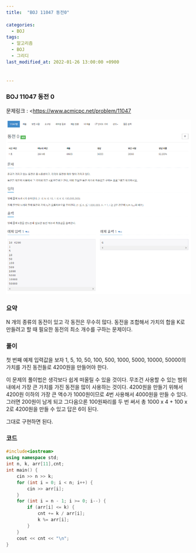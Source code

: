 ```yaml
---
title:  "BOJ 11047 동전0"

categories:
  - BOJ
tags:
  - 알고리즘
  - BOJ
  - 그리디
last_modified_at: 2022-01-26 13:00:00 +0900


---
```


### BOJ 11047 동전 0

문제링크 : <https://www.acmicpc.net/problem/11047

![BOJ11047](/images/2022-01-20-Greedy/BOJ11047.PNG)

### 요약

N 개의 종류의 동전이 있고 각 동전은 무수히 많다. 동전을 조합해서 가치의 합을 K로 만들려고 할 때 필요한 동전의 최소 개수를 구하는 문제이다.

### 풀이

첫 번째 예제 입력값을 보자
1, 5, 10, 50, 100, 500, 1000, 5000, 10000, 50000의 가치를 가진 동전들로 4200원을 만들어야 한다.

이 문제의 풀이법은 생각보다 쉽게 떠올릴 수 있을 것이다.
무조건 사용할 수 있는 범위 내에서 가장 큰 가치를 가진 동전을 많이 사용하는 것이다. 4200원을 만들기 위해서 4200원 이하의 가장 큰 액수가 1000원이므로 4번 사용해서 4000원을 만들 수 있다. 그러면 200원이 남게 되고 그다음으론 100원짜리를 두 번 써서 총 1000 x 4  + 100 x 2로 4200원을 만들 수 있고 답은 6이 된다.

그대로 구현하면 된다.

### 코드

```c++
#include<iostream>
using namespace std;
int n, k, arr[11],cnt;
int main() {
	cin >> n >> k;
	for (int i = 0; i < n; i++) {
		cin >> arr[i];
	}
	for (int i = n - 1; i >= 0; i--) {
		if (arr[i] <= k) {
			cnt += k / arr[i];
			k %= arr[i];
		}
	}
	cout << cnt << "\n";
}
```

